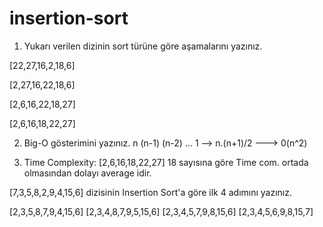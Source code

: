 # insertion-sort
1) Yukarı verilen dizinin sort türüne göre aşamalarını yazınız.

[22,27,16,2,18,6]

[2,27,16,22,18,6]

[2,6,16,22,18,27]

[2,6,16,18,22,27]


2) Big-O gösterimini yazınız.
n (n-1) (n-2) ... 1 --> n.(n+1)/2 ---> 0(n^2)



3) Time Complexity: [2,6,16,18,22,27] 18 sayısına göre Time com. ortada olmasından dolayı average idir. 


[7,3,5,8,2,9,4,15,6] dizisinin Insertion Sort'a göre ilk 4 adımını yazınız.

[2,3,5,8,7,9,4,15,6]
[2,3,4,8,7,9,5,15,6]
[2,3,4,5,7,9,8,15,6]
[2,3,4,5,6,9,8,15,7]

